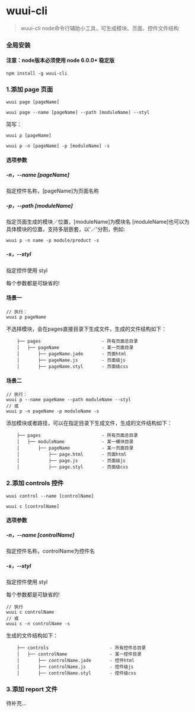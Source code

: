 # wuui-cli

> wuui-cli node命令行辅助小工具，可生成模块、页面、控件文件结构

### 全局安装

#### 注意：node版本必须使用 node 6.0.0+ 稳定版

```
npm install -g wuui-cli

```

### 1.添加 page 页面

```
wuui page [pageName]

wuui page --name [pageName] --path [moduleName] --styl

```
简写：

```
wuui p [pageName]

wuui p -n [pageName] -p [moduleName] -s

```
#### 选项参数

##### -n，--name [pageName]
指定控件名称，[pageName]为页面名称

##### -p，--path [moduleName]
指定页面生成的模块／位置，[moduleName]为模块名
[moduleName]也可以为具体模块的位置，支持多层嵌套，以'／'分割，例如:
```
wuui p -n name -p module/product -s
```

##### -s，--styl
指定控件使用 styl

每个参数都是可缺省的!

#### 场景一
```
// 执行：
wuui p pageName
```

不选择模块，会在pages直接目录下生成文件，生成的文件结构如下：
```
    ├── pages                       - 所有页面总目录
    │   ├── pageName                - 某一页面目录
    │       ├── pageName.jade       - 页面html
    │       ├── pageName.js         - 页面级js
    │       ├── pageName.styl       - 页面级css
```

#### 场景二

```
// 执行：
wuui p --name pageName --path moduleName --styl
// 或
wuui p -n pageName -p moduleName -s

 ```

添加模块或者路径，可以在指定目录下生成文件，生成的文件结构如下：
```
    ├── pages                       - 所有页面总目录
    │   ├── moduleName              - 某一模块目录
    │       ├── pageName            - 某一页面目录
    │           ├── page.html       - 页面html
    │           ├── page.js         - 页面级js
    │           ├── page.styl       - 页面级css
```

### 2.添加 controls 控件

```
wuui control --name [controlName]

wuui c [controlName]

```
#### 选项参数

##### -n，--name [controlName]
指定控件名称，controlName为控件名

##### -s，--styl
指定控件使用 styl

每个参数都是可缺省的!
```
// 执行
wuui c controlName
// 或
wuui c -n controlName -s

```
生成的文件结构如下：

```
    ├── controls                       - 所有控件总目录
    │   ├── controlName                - 某一控件目录
    │       ├── controlName.jade       - 控件html
    │       ├── controlName.js         - 控件级js
    │       ├── controlName.styl       - 控件级css
```

### 3.添加 report 文件

待补充...